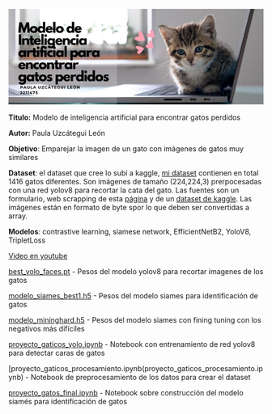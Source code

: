 ![Banner Image](banner.jpg)

**Titulo:** Modelo de inteligencia artificial para encontrar gatos perdidos

**Autor:** Paula Uzcátegui León

**Objetivo**: Emparejar la imagen de un gato con imágenes de gatos muy similares

**Dataset**: el dataset que cree lo subí a kaggle, [mi dataset](https://www.kaggle.com/datasets/paulauzcategui/proyecto-ia-gaticos/data) contienen en total 1416 gatos diferentes. Son imágenes de tamaño (224,224,3) prerpocesadas con una red yolov8 para recortar la cata del gato. Las fuentes son un formulario, web scrapping de esta [página](https://www.petfinder.com/) y de un [dataset de kaggle](https://www.kaggle.com/datasets/aleksandrdremov/cat-faces-detection). Las imágenes están en formato de byte spor lo que deben ser convertidas a array.

**Modelos**: contrastive learning, siamese network, EfficientNetB2, YoloV8, TripletLoss

[Video en youtube](https://www.youtube.com/watch?v=cl8D7Brlm2E)

[best_yolo_faces.pt](best_yolo_faces.pt) - Pesos del modelo yolov8 para recortar imagenes de los gatos

[modelo_siames_best1.h5](modelo_siames_best1.h5) - Pesos del modelo siames para identificación de gatos

[modelo_mininghard.h5](modelo_mininghard.h5) - Pesos del modelo siames con fining tuning con los negativos más difíciles

[proyecto_gaticos_yolo.ipynb](proyecto_gaticos_yolo.ipynb) - Notebook con entrenamiento de red yolov8 para detectar caras de gatos

[proyecto_gaticos_procesamiento.ipynb(proyecto_gaticos_procesamiento.ipynb) - Notebook de preprocesamiento de los datos para crear el dataset

[proyecto_gatos_final.ipynb](proyecto_gatos_final.ipynb) - Notebook sobre construcción del modelo siamés para identificación de gatos





